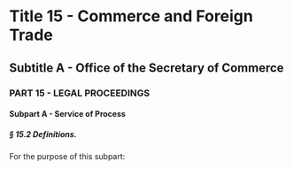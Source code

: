 
# Title 15 - Commerce and Foreign Trade
## Subtitle A - Office of the Secretary of Commerce
### PART 15 - LEGAL PROCEEDINGS
#### Subpart A - Service of Process
##### § 15.2 Definitions.

For the purpose of this subpart:

